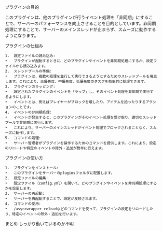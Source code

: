 プラグインの目的

このプラグインは、他のプラグインが行うイベント処理を「非同期」にすることで、サーバーのパフォーマンスを向上させることを目的としています。非同期処理にすることで、サーバーのメインスレッドが止まらず、スムーズに動作するようになります。

プラグインの仕組み

	1.	設定ファイルの読み込み:
	•	プラグインが起動するときに、どのプラグインやイベントを非同期処理にするか、設定ファイルから読み込みます。
	2.	スレッドプールの準備:
	•	プラグインは、複数の処理を並行して実行できるようにするためのスレッドプールを用意します。これにより、高優先度、中優先度、低優先度のタスクを効率的に処理できます。
	3.	プラグインのラッピング:
	•	設定されたプラグインのイベントを「ラップ」し、そのイベント処理を非同期で実行するようにします。
	•	イベントとは、例えばプレイヤーがブロックを壊したり、アイテムを拾ったりするアクションのことです。
	4.	イベントの非同期処理:
	•	イベントが発生すると、このプラグインがそのイベント処理を受け取り、適切なスレッドプールで非同期に実行します。
	•	これにより、サーバーのメインスレッドがイベント処理でブロックされることなく、スムーズに動作します。
	5.	コマンドの処理:
	•	サーバー管理者がプラグインを操作するためのコマンドを提供します。これにより、設定のリロードや特定のイベントの除外・追加が簡単に行えます。

プラグインの使い方

	1.	プラグインをインストール:
	•	このプラグインをサーバーのpluginsフォルダに配置します。
	2.	設定ファイルの編集:
	•	設定ファイル（config.yml）を開いて、どのプラグインやイベントを非同期処理にするかを設定します。
	3.	サーバーの再起動:
	•	サーバーを再起動することで、設定が反映されます。
	4.	コマンドの使用:
	•	/asyncwrapper reloadなどのコマンドを使って、プラグインの設定をリロードしたり、特定のイベントの除外・追加を行います。

まとめ
しっかり動いているのか不明